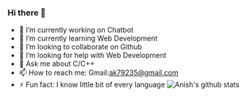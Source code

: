 ### Hi there 👋
- 🔭 I’m currently working on Chatbot
- 🌱 I’m currently learning Web Development
- 👯 I’m looking to collaborate on Github
- 🤔 I’m looking for help with Web Development
- 💬 Ask me about C/C++
- 📫 How to reach me: Gmail:ak79235@gmail.com
- ⚡ Fun fact: I know little bit of every language
![Anish's github stats](https://github-readme-stats.vercel.app/api?username=ak79235&show_icons=true&theme=radical)

